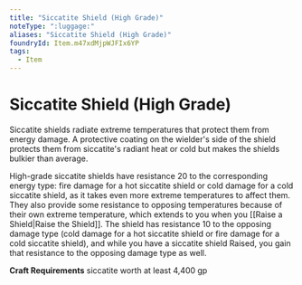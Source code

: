 ```yaml
---
title: "Siccatite Shield (High Grade)"
noteType: ":luggage:"
aliases: "Siccatite Shield (High Grade)"
foundryId: Item.m47xdMjpWJFIx6YP
tags:
  - Item
---
```


# Siccatite Shield (High Grade)

Siccatite shields radiate extreme temperatures that protect them from energy damage. A protective coating on the wielder's side of the shield protects them from siccatite's radiant heat or cold but makes the shields bulkier than average.

High-grade siccatite shields have resistance 20 to the corresponding energy type: fire damage for a hot siccatite shield or cold damage for a cold siccatite shield, as it takes even more extreme temperatures to affect them. They also provide some resistance to opposing temperatures because of their own extreme temperature, which extends to you when you [[Raise a Shield|Raise the Shield]]. The shield has resistance 10 to the opposing damage type (cold damage for a hot siccatite shield or fire damage for a cold siccatite shield), and while you have a siccatite shield Raised, you gain that resistance to the opposing damage type as well.

**Craft Requirements** siccatite worth at least 4,400 gp
